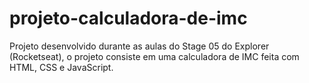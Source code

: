 # projeto-calculadora-de-imc
Projeto desenvolvido durante as aulas do Stage 05 do Explorer (Rocketseat), o projeto consiste em uma calculadora de IMC feita com HTML, CSS e JavaScript.
